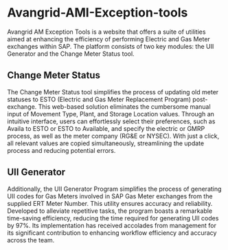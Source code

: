 # Avangrid-AMI-Exception-tools
Avangrid AM Exception Tools is a website that offers a suite of utilities aimed at enhancing the efficiency of performing Electric and Gas Meter exchanges within SAP. The platform consists of two key modules: the UII Generator and the Change Meter Status tool.

## Change Meter Status
The Change Meter Status tool simplifies the process of updating old meter statuses to ESTO (Electric and Gas Meter Replacement Program) post-exchange. This web-based solution eliminates the cumbersome manual input of Movement Type, Plant, and Storage Location values. Through an intuitive interface, users can effortlessly select their preferences, such as Availa to ESTO or ESTO to Available, and specify the electric or GMRP process, as well as the meter company (RG&E or NYSEC). With just a click, all relevant values are copied simultaneously, streamlining the update process and reducing potential errors.

## UII Generator
Additionally, the UII Generator Program simplifies the process of generating UII codes for Gas Meters involved in SAP Gas Meter exchanges from the supplied ERT Meter Number. This utility ensures accuracy and reliability. Developed to alleviate repetitive tasks, the program boasts a remarkable time-saving efficiency, reducing the time required for generating UII codes by 97%. Its implementation has received accolades from management for its significant contribution to enhancing workflow efficiency and accuracy across the team.

